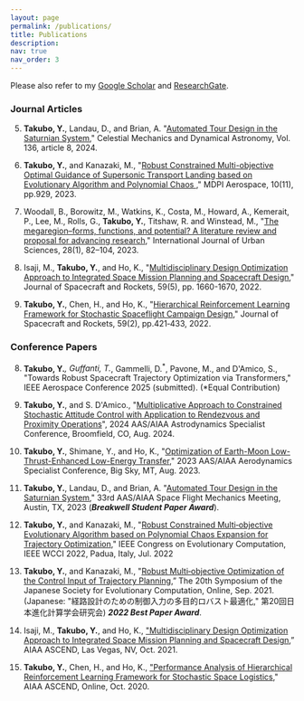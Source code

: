 ```yaml
---
layout: page
permalink: /publications/
title: Publications
description: 
nav: true
nav_order: 3
---
```


Please also refer to my [Google Scholar](https://scholar.google.com/citations?user=OyJJXpsAAAAJ&hl=en) and [ResearchGate](https://www.researchgate.net/profile/Yuji-Takubo).

<!-- <h3>Papers in Preparation</h3> -->


<h3>Journal Articles</h3>

5. <b>Takubo, Y.</b>, Landau, D., and Brian, A. "<a href="https://link.springer.com/article/10.1007/s10569-023-10179-8">Automated Tour Design in the Saturnian System<a/>," Celestial Mechanics and Dynamical Astronomy, Vol. 136, article 8, 2024.

4. <b>Takubo, Y.</b>, and Kanazaki, M., "<a href="https://doi.org/10.3390/aerospace10110929">Robust Constrained Multi-objective Optimal Guidance of Supersonic Transport Landing based on Evolutionary Algorithm and Polynomial Chaos <a/>," MDPI Aerospace, 10(11), pp.929, 2023. 

3. Woodall, B., Borowitz, M., Watkins, K., Costa, M., Howard, A., Kemerait, P., Lee, M., Rolls, G., <b>Takubo, Y.</b>, Titshaw, R. and Winstead, M., "<a href="https://doi.org/10.1080/12265934.2023.2189156">The megaregion–forms, functions, and potential? A literature review and proposal for advancing research<a/>," International Journal of Urban Sciences, 28(1), 82–104, 2023.

2. Isaji, M., <b>Takubo, Y.</b>, and Ho, K., "<a href="https://arc.aiaa.org/doi/abs/10.2514/1.A35284?journalCode=jsr">Multidisciplinary Design Optimization Approach to Integrated Space Mission Planning and Spacecraft Design<a/>," Journal of Spacecraft and Rockets, 59(5), pp. 1660-1670, 2022. 

1. <b>Takubo, Y.</b>, Chen, H., and Ho, K., "<a href="https://arc.aiaa.org/doi/10.2514/1.A35122">Hierarchical Reinforcement Learning Framework for Stochastic Spaceflight Campaign Design<a>," Journal of Spacecraft and Rockets, 59(2), pp.421‑433, 2022.


<h3>Conference Papers</h3>

8. <b>Takubo, Y.</b><sup>*</sup>, Guffanti, T.<sup>*</sup>, Gammelli, D.<sup>*</sup>, Pavone, M., and D'Amico, S., "Towards Robust Spacecraft Trajectory Optimization via Transformers," IEEE Aerospace Conference 2025 (submitted). (*Equal Contribution)

7. <b>Takubo, Y.</b>, and S. D'Amico., "<a href="https://slab.stanford.edu/sites/g/files/sbiybj25201/files/media/file/takubo_damico_asc2024.pdf">Multiplicative Approach to Constrained Stochastic Attitude Control with Application to Rendezvous and Proximity Operations<a/>", 2024 AAS/AIAA Astrodynamics Specialist Conference, Broomfield, CO, Aug. 2024. 

6. <b>Takubo, Y.</b>, Shimane, Y., and Ho, K., "<a href="https://www.researchgate.net/profile/Yuji-Takubo/publication/373687006_Optimization_of_Earth-Moon_Low-Thrust-Enhanced_Low-Energy_Transfer/links/64f7f6dc3a0697353daffbef/Optimization-of-Earth-Moon-Low-Thrust-Enhanced-Low-Energy-Transfer.pdf">Optimization of Earth-Moon Low-Thrust-Enhanced Low-Energy Transfer<a/>," 2023 AAS/AIAA Aerodynamics Specialist Conference, Big Sky, MT, Aug. 2023.

5. <b>Takubo, Y.</b>, Landau, D., and Brian, A. "<a href="https://arxiv.org/abs/2210.14996">Automated Tour Design in the Saturnian System<a/>," 33rd AAS/AIAA Space Flight Mechanics Meeting, Austin, TX, 2023 (***Breakwell Student Paper Award***).

4. <b>Takubo, Y.</b>, and Kanazaki, M., "<a href="https://ieeexplore.ieee.org/document/9870365">Robust Constrained Multi‑objective Evolutionary Algorithm based on Polynomial Chaos Expansion for Trajectory Optimization</a>," IEEE Congress on Evolutionary Computation, IEEE WCCI 2022, Padua, Italy, Jul. 2022

3. <b>Takubo, Y.</b>, and Kanazaki, M., "[Robust Multi‑objective Optimization of the Control Input of Trajectory Planning](../assets/pdf/Takubo2021PCE_EA.pdf),” The 20th Symposium of the Japanese Society for Evolutionary Computation, Online, Sep. 2021. (Japanese: "経路設計のための制御入力の多目的ロバスト最適化," 第20回日本進化計算学会研究会) ***2022 Best Paper Award***.

2. Isaji, M., <b>Takubo, Y.</b>, and Ho, K., <a href="https://arc.aiaa.org/doi/10.2514/6.2021-4069">"Multidisciplinary Design Optimization Approach to Integrated Space Mission Planning and Spacecraft Design<a/>,” AIAA ASCEND, Las Vegas, NV, Oct. 2021.

1. <b>Takubo, Y.</b>, Chen, H., and Ho, K., <a href="https://arc.aiaa.org/doi/abs/10.2514/6.2020-4230">"Performance Analysis of Hierarchical Reinforcement Learning Framework for Stochastic Space Logistics<a/>," AIAA ASCEND, Online, Oct. 2020.
